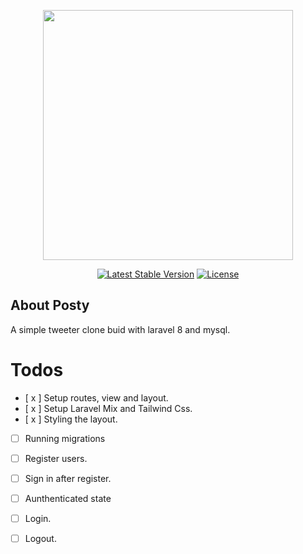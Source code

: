 <p align="center"><a href="https://laravel.com" target="_blank"><img src="https://raw.githubusercontent.com/laravel/art/master/logo-lockup/5%20SVG/2%20CMYK/1%20Full%20Color/laravel-logolockup-cmyk-red.svg" width="400"></a></p>

<p align="center">
<a href="https://packagist.org/packages/laravel/framework"><img src="https://img.shields.io/packagist/v/laravel/framework" alt="Latest Stable Version"></a>
<a href="https://packagist.org/packages/laravel/framework"><img src="https://img.shields.io/packagist/l/laravel/framework" alt="License"></a>
</p>

## About Posty

A simple tweeter clone buid with laravel 8 and mysql.

# Todos
* [ x ] Setup routes, view and layout.
* [ x ] Setup Laravel Mix and Tailwind Css.
* [ x ] Styling the layout.
* [ ] Running migrations
* [ ] Register users.
* [ ] Sign in after register.
* [ ] Aunthenticated state
* [ ] Login.
* [ ] Logout.

